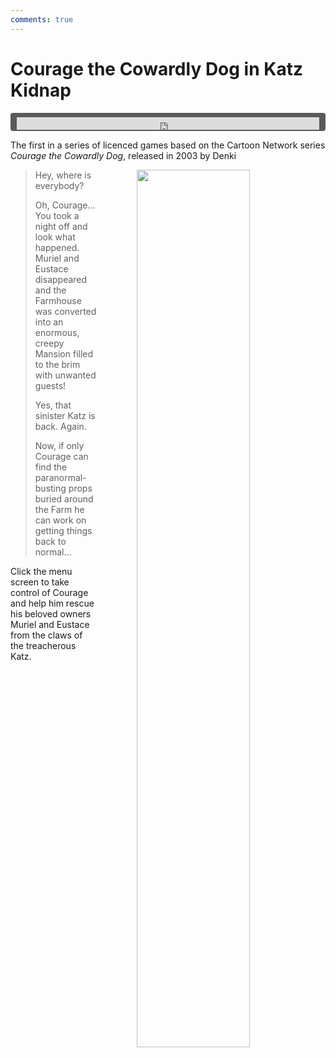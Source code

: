 ```yaml
---
comments: true
---
```


# Courage the Cowardly Dog in Katz Kidnap

<div style="background-color: #595959; padding-bottom: 2px; padding-top: 7px; padding-left: 10px; padding-right: 10px; margin-bottom: 5px; margin-top: 7px; border-radius: 4px">
<iframe width="100%" height="20" scrolling="no" frameborder="no" allow="autoplay" src="https://w.soundcloud.com/player/?url=https%3A//api.soundcloud.com/tracks/993675889&amp;color=000000&amp;inverse=true&amp;auto_play=true&amp;show_user=false"></iframe>
</div>

The first in a series of licenced games based on the Cartoon Network series *Courage the Cowardly Dog*, released in 2003 by Denki

<a href="https://denki.co.uk/sky/courage/app.html"><img src="/assets/img/menus/katz-kidnap-menu.jpg" width="60%" style="float: right; padding-left: 64px"></a>

<blockquote>
    <p>Hey, where is everybody?</p>
    <p>Oh, Courage... You took a night off and look what happened.<br>Muriel and Eustace disappeared and the Farmhouse was converted into an enormous, creepy Mansion filled to the brim with unwanted guests!</p>
    <p>Yes, that sinister Katz is back. Again.</p>
    <p>Now, if only Courage can find the paranormal-busting props buried around the Farm he can work on getting things back to normal...</p>
</blockquote>

Click the menu screen to take control of Courage and help him rescue his beloved owners Muriel and Eustace from the claws of the treacherous Katz.
